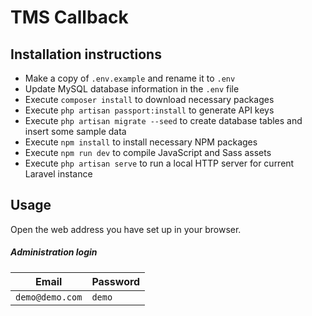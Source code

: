 # TMS Callback

## Installation instructions

- Make a copy of `.env.example` and rename it to `.env`
- Update MySQL database information in the `.env` file
- Execute `composer install` to download necessary packages
- Execute `php artisan passport:install` to generate API keys 
- Execute `php artisan migrate --seed` to create database tables and insert some sample data
- Execute `npm install` to install necessary NPM packages
- Execute `npm run dev` to compile JavaScript and Sass assets
- Execute `php artisan serve` to run a local HTTP server for current Laravel instance

## Usage

Open the web address you have set up in your browser.

##### Administration login

| Email | Password |
| --- | --- |
| `demo@demo.com` | `demo` |
